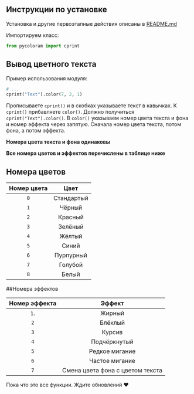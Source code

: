 
## Инструкции по установке

Установка и другие первоэтапные действия описаны в [README.md](/README.md)

Импортируем класс:

```python
from pycoloram import cprint
```

## Вывод цветного текста

Пример использования модуля:

```python
# ...
cprint("Text").color(7, 2, 1) 
```
Прописываете `cprint()` и в скобках указываете текст в кавычках. К `cprint()` прибавляете `color()`. Должно получиться `cprint("Text").color()`. В `color()` указываем номер цвета текста и фона и номер эффекта через запятую. Сначала номер цвета текста, потом фона, а потом эффекта.

**Номера цвета текста и фона одинаковы**

**Все номера цветов и эффектов перечислены в таблице ниже**

## Номера цветов

| Номер цвета | Цвет         |
|:-----------:|:------------:|
| `0`         | Стандартый   |
| `1`         | Чёрный       |
| `2`         | Красный      |
| `3`         | Зелёный      | 
| `4`         | Жёлтый       | 
| `5`         | Синий        | 
| `6`         | Пурпурный    |
| `7`         | Голубой      |
| `8`         | Белый        |

##Номера эффектов

| Номер эффекта | Эффект                           |
|:-------------:|:--------------------------------:|
| `1`.          | Жирный                           |
| `2`	        | Блёклый                          |
| `3`	        | Курсив                           |
| `4`	        | Подчёркнутый                     |
| `5`	        | Редкое мигание                   |
| `6`	        | Частое мигание                   |
| `7`	        | Смена цвета фона с цветом текста |

 Пока что это все функции. Ждите обновлений :heart:
